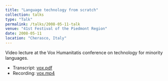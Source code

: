 ```yaml
---
title: "Language technology from scratch"
collection: talks
type: "Talk"
permalink: /talks/2008-05-11-talk
venue: "41st Festival of the Piedmont Region"
date: 2008-05-11
location: "Cherasco, Italy"
---
```


Video lecture at the Vox Humanitatis conference on technology for minority languages.

* Transcript: [vox.pdf](/files/vox.pdf)
* Recording: [vox.mp4](/files/vox.mp4)
